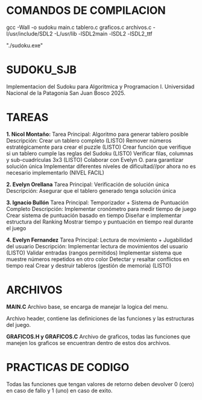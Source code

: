 # COMANDOS DE COMPILACION
gcc -Wall -o sudoku main.c tablero.c graficos.c archivos.c -I/usr/include/SDL2 -L/usr/lib -lSDL2main -lSDL2 -lSDL2_ttf 

"./sudoku.exe"

# SUDOKU_SJB
Implementacion del Sudoku para Algoritmica y Programacion I. Universidad Nacional de la Patagonia San Juan Bosco 2025.

# TAREAS
__1. Nicol Montaño:__
    Tarea Principal: Algoritmo para generar tablero posible
    Descripción:
    Crear un tablero completo (LISTO)
    Remover números estratégicamente para crear el puzzle (LISTO)
    Crear función que verifique si un tablero cumple las reglas del Sudoku (LISTO)
    Verificar filas, columnas y sub-cuadrículas 3x3 (LISTO)
    Colaborar con Evelyn O. para garantizar solución única
    Implementar diferentes niveles de dificultad//por ahora no es necesario implementarlo (NIVEL FACIL)

__2. Evelyn Orellana__
    Tarea Principal:  Verificación de solución única
    Descripción:
    Asegurar que el tablero generado tenga solución única

__3. Ignacio Bullón__
    Tarea Principal: Temporizador + Sistema de Puntuación Completo
    Descripción:
    Implementar cronómetro para medir tiempo de juego
    Crear sistema de puntuación basado en tiempo
    Diseñar e implementar estructura del Ranking
    Mostrar tiempo y puntuación en tiempo real durante el juego

__4. Evelyn Fernandez__
    Tarea Principal: Lectura de movimiento + Jugabilidad del usuario
    Descripción:
    Implementar lectura de movimientos del usuario (LISTO)
    Validar entradas (rangos permitidos)
    Implementar sistema que muestre números repetidos en otro color
    Detectar y resaltar conflictos en tiempo real
    Crear y destruir tableros (gestión de memoria) (LISTO)

# ARCHIVOS

__MAIN.C__
Archivo base, se encarga de manejar la logica del menu. 

Archivo header, contiene las definiciones de las funciones y las estructuras del juego. 

__GRAFICOS.H y GRAFICOS.C__
Archivo de graficos, todas las funciones que manejen los graficos se encuentran dentro de estos dos archivos. 

# PRACTICAS DE CODIGO 
Todas las funciones que tengan valores de retorno deben devolver 0 (cero) en caso de fallo y 1 (uno) en caso de exito. 
